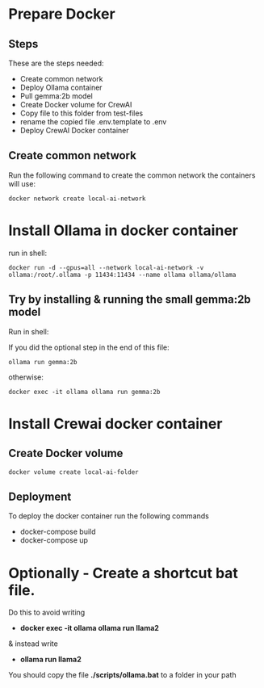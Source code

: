 # Prepare Docker

## Steps

These are the steps needed:

- Create common network
- Deploy Ollama container
- Pull gemma:2b model
- Create Docker volume for CrewAI
- Copy file to this folder from test-files
- rename the copied file .env.template to .env
- Deploy CrewAI Docker container

## Create common network

Run the following command to create the common network the containers will use:

`docker network create local-ai-network`

# Install Ollama in docker container

run in shell:

`docker run -d --gpus=all --network local-ai-network -v ollama:/root/.ollama -p 11434:11434 --name ollama ollama/ollama`

## Try by installing & running the small gemma:2b model

Run in shell:

If you did the optional step in the end of this file:

`ollama run gemma:2b`

otherwise:

`docker exec -it ollama ollama run gemma:2b`

# Install Crewai docker container

## Create Docker volume

`docker volume create local-ai-folder`

## Deployment

To deploy the docker container run the following commands

- docker-compose build
- docker-compose up

# Optionally - Create a shortcut bat file.

Do this to avoid writing

- **docker exec -it ollama ollama run llama2**

& instead write

- **ollama run llama2**

You should copy the file **./scripts/ollama.bat** to a folder in your path
